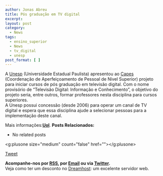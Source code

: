 ```yaml
---
author: Jonas Abreu
title: Pós graduação em TV digital
excerpt:
layout: post
category:
  - News
tags:
  - ensino_superior
  - News
  - tv_digital
  - unesp
post_format: [ ]
---
```

A [Unesp][1] (Universidade Estadual Paulista) apresentou ao [Capes][2] (Coordenação de Aperfeiçoamento de Pessoal de Nível Superior) projeto para iniciar cursos de pós graduação em televisão digital. Com o nome provisório de “Televisão Digital: Informação e Conhecimento”, o objetivo do projeto seria, entre outros, formar professores nesta disciplina para cursos superiores.  
A Unesp possui concessão (desde 2006) para operar um canal de TV digital e espera que essa disciplina ajude a selecionar pessoas para a implementação deste canal.

Mais informações:**[Uol][3]**. 
**Posts Relacionados:** 
*   No related posts

<g:plusone size="medium" count="false" href=""></g:plusone> 

[Tweet][4] 





**Acompanhe-nos por [ RSS][5], por [Email][6] ou via [Twitter][7].**  
Veja como ter um desconto no [Dreamhost][8]: um excelente servidor web.

 [1]: http://www.unesp.br
 [2]: http://www.capes.gov.br
 [3]: http://info.abril.uol.com.br/aberto/infonews/032007/14032007-7.shl
 [4]: https://twitter.com/share
 [5]: http://feeds.feedburner.com/VidaGeek
 [6]: http://feedburner.google.com/fb/a/mailverify?uri=VidaGeek&loc=pt_BR
 [7]: http://twitter.com/blogvidageek
 [8]: http://vidageek.net/dreamhost/